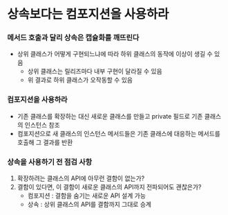 # 상속보다는 컴포지션을 사용하라
### 메서드 호출과 달리 상속은 캡슐화를 깨뜨린다
* 상위 클래스가 어떻게 구현되느냐에 따라 하위 클래스의 동작에 이상이 생길 수 있음
  * 상위 클래스는 릴리즈마다 내부 구현이 달라질 수 있음
  * 위 결과로 하위 클래스가 오작동할 수 있음
### 컴포지션을 사용하라
* 기존 클래스를 확장하는 대신 새로운 클래스를 만들고 private 필드로 기존 클래스의 인스턴스 참조
* 컴포지션으로 새 클래스의 인스턴스 메서드들은 기존 클래스에 대응하는 메서드를 호출해 그 결과를 반환
### 상속을 사용하기 전 점검 사항
1. 확장하려는 클래스의 API에 아무런 결함이 없는가?
2. 결함이 있다면, 이 결함이 새로운 클래스의 API까지 전파되어도 괜찮은가?
   * 컴포지션 : 결함을 숨기는 새로운 API 설계 가능
   * 상속 : 상위 클래스의 API를 결함까지 그대로 승계
